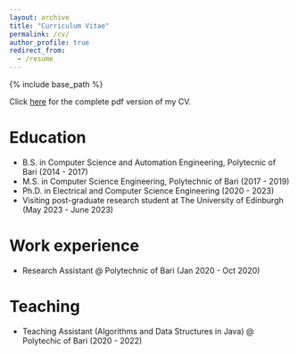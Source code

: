 ```yaml
---
layout: archive
title: "Curriculum Vitae"
permalink: /cv/
author_profile: true
redirect_from:
  - /resume
---
```


{% include base_path %}

Click [here]() for the complete pdf version of my CV.

Education
======
* B.S. in Computer Science and Automation Engineering, Polytecnic of Bari (2014 - 2017)
* M.S. in Computer Science Engineering, Polytechnic of Bari (2017 - 2019)
* Ph.D. in Electrical and Computer Science Engineering (2020 - 2023)
* Visiting post-graduate research student at The University of Edinburgh (May 2023 - June 2023)

Work experience
======
* Research Assistant @ Polytechnic of Bari (Jan 2020 - Oct 2020)
  
Teaching
======
* Teaching Assistant (Algorithms and Data Structures in Java) @ Polytechic of Bari (2020 - 2022)
